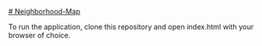 [# Neighborhood-Map](colinmaher.github.io/Neighborhood-Map)

To run the application, clone this repository and open index.html with your browser of choice.
